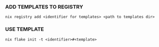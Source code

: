 ### ADD TEMPLATES TO REGISTRY
`nix registry add <identifier for templates> <path to templates dir>`
### USE TEMPLATE
`nix flake init -t <identifier>#<template>`
